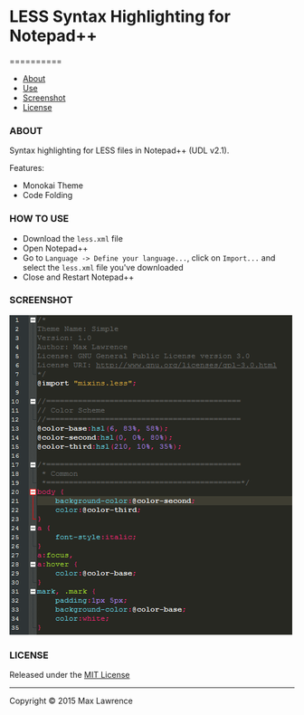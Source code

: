 # LESS Syntax Highlighting for Notepad++

==========

* [About](#about)
* [Use](#how-to-use)
* [Screenshot](#screenshot)
* [License](#license)

### ABOUT

Syntax highlighting for LESS files in Notepad++ (UDL v2.1).

Features:
* Monokai Theme
* Code Folding

### HOW TO USE

 - Download the `less.xml` file
 - Open Notepad++
 - Go to  `Language -> Define your language...`,  click on  `Import...` and select the `less.xml` file you've downloaded
 - Close and Restart Notepad++

### SCREENSHOT

![](images/preview.png)

### LICENSE

Released under the [MIT License](http://www.opensource.org/licenses/mit-license.php)

* * *

Copyright :copyright: 2015 Max Lawrence